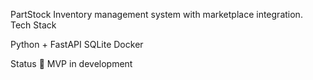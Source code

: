 PartStock
Inventory management system with marketplace integration.
Tech Stack

Python + FastAPI
SQLite
Docker

Status
🚧 MVP in development
